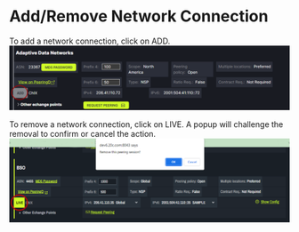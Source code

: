 # Add/Remove Network Connection

To add a network connection, click on ADD.
   ![](img/add.png)
   
 To remove a network connection, click on LIVE. A popup will challenge the removal to confirm or cancel the action.
    ![](img/live.png)
